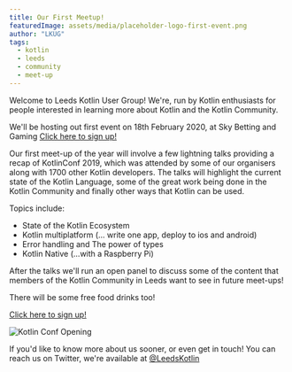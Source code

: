 ```yaml
---
title: Our First Meetup!
featuredImage: assets/media/placeholder-logo-first-event.png
author: "LKUG"
tags:
  - kotlin
  - leeds
  - community
  - meet-up
---
```


Welcome to Leeds Kotlin User Group! We're, run by Kotlin enthusiasts for people interested in learning more about Kotlin and the Kotlin Community. 

We'll be hosting out first event on 18th February 2020, at Sky Betting and Gaming [Click here to sign up!](https://ti.to/leeds-kotlin-user-group/leeds-kotlin-user-group-1st-meetup)

Our first meet-up of the year will involve a few lightning talks providing a recap of KotlinConf 2019, which was attended by some of our organisers along with 1700 other Kotlin developers. The talks will highlight the current state of the Kotlin Language, some of the great work being done in the Kotlin Community and finally other ways that Kotlin can be used.

Topics include:
* State of the Kotlin Ecosystem
* Kotlin multiplatform (... write one app, deploy to ios and android)
* Error handling and The power of types
* Kotlin Native (...with a Raspberry Pi)

After the talks we'll run an open panel to discuss some of the content that members of the Kotlin Community in Leeds want to see in future meet-ups! 

There will be some free food drinks too!

<a href="https://ti.to/leeds-kotlin-user-group/leeds-kotlin-user-group-1st-meetup">Click here to sign up!</a>

<img src="/assets/media/kotlinconf/kotlin-conf-hall1.jpeg"
     alt="Kotlin Conf Opening"
     style="max-width:100%;" />

If you'd like to know more about us sooner, or even get in touch! You can reach us on Twitter, we're available at [@LeedsKotlin](https://twitter.com/LeedsKotlin)
